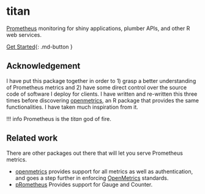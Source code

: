 # titan

[Prometheus](prometheus.io/) monitoring for shiny applications, plumber APIs, and other R web services.

[Get Started](/guide/installation){: .md-button }

## Acknowledgement 

I have put this package together in order to 1) grasp a better understanding of Prometheus metrics and 2) have some direct control over the source code of software I deploy for clients. I have written and re-written this three times before discovering [openmetrics](https://github.com/atheriel/openmetrics/), an R package that provides the same functionalities. I have taken much inspiration from it.

!!! info
    Prometheus is the _titan_ god of fire.

## Related work

There are other packages out there that will let you serve Prometheus metrics.

- [openmetrics](https://github.com/atheriel/openmetrics/) provides support for all metrics as well as authentication, and goes a step further in enforcing [OpenMetrics](https://openmetrics.io/) standards.
- [pRometheus](https://github.com/cfmack/pRometheus/) Provides support for Gauge and Counter.
